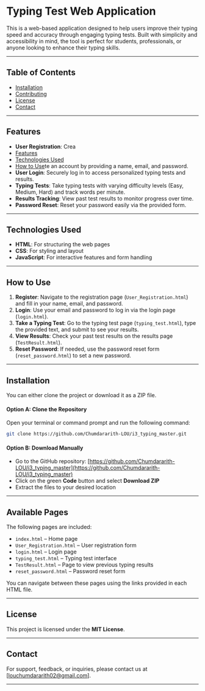 
# Typing Test Web Application

This is a web-based application designed to help users improve their typing speed and accuracy through engaging typing tests. Built with simplicity and accessibility in mind, the tool is perfect for students, professionals, or anyone looking to enhance their typing skills.

---

## Table of Contents

- [Installation](#installation)
- [Contributing](#contributing)
- [License](#license)
- [Contact](#contact)

---

## Features

- **User Registration**: Crea
- [Features](#features)
- [Technologies Used](#technologies-used)
- [How to Use](#how-to-use)te an account by providing a name, email, and password.
- **User Login**: Securely log in to access personalized typing tests and results.
- **Typing Tests**: Take typing tests with varying difficulty levels (Easy, Medium, Hard) and track words per minute.
- **Results Tracking**: View past test results to monitor progress over time.
- **Password Reset**: Reset your password easily via the provided form.

---

## Technologies Used

- **HTML**: For structuring the web pages
- **CSS**: For styling and layout
- **JavaScript**: For interactive features and form handling

---

## How to Use

1. **Register**: Navigate to the registration page (`User_Registration.html`) and fill in your name, email, and password.
2. **Login**: Use your email and password to log in via the login page (`login.html`).
3. **Take a Typing Test**: Go to the typing test page (`typing_test.html`), type the provided text, and submit to see your results.
4. **View Results**: Check your past test results on the results page (`TestResult.html`).
5. **Reset Password**: If needed, use the password reset form (`reset_password.html`) to set a new password.

---

## Installation

You can either clone the project or download it as a ZIP file.

#### Option A: Clone the Repository

Open your terminal or command prompt and run the following command:

```bash
git clone https://github.com/Chumdararith-LOU/i3_typing_master.git
```

#### Option B: Download Manually

- Go to the GitHub repository: [https://github.com/Chumdararith-LOU/i3_typing_master](https://github.com/Chumdararith-LOU/i3_typing_master)
- Click on the green **Code** button and select **Download ZIP**
- Extract the files to your desired location
---

## Available Pages
The following pages are included:

- `index.html` – Home page
- `User_Registration.html` – User registration form
- `login.html` – Login page
- `typing_test.html` – Typing test interface
- `TestResult.html` – Page to view previous typing results
- `reset_password.html` – Password reset form

You can navigate between these pages using the links provided in each HTML file.

---

## License

This project is licensed under the **MIT License**.

---

## Contact

For support, feedback, or inquiries, please contact us at [louchumdararith02@gmail.com].

---

